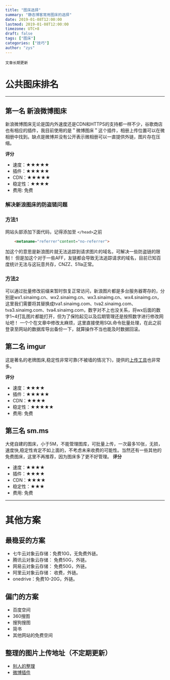 ```yaml
---
title: "图床选择"
summary: "静态博客常用图床的选择"
date: 2019-01-08T12:00:00
lastmod: 2019-01-08T12:00:00
timezone: UTC+8
draft: false
tags: ["图床"]
categories: ["技巧"]
author: "zys"
---
```


`文章长期更新`

# 公共图床排名

---

## 第一名 新浪微博图床

新浪微博图床无论是国内外速度还是CDN和HTTPS的支持都一样不少，谷歌商店也有相应的插件，我目前使用的是＂微博图床＂这个插件，相册上传位置可以在微相册中找到。缺点是微博并没有公开表示微相册可以一直提供外链，图片存在压缩。

**评分**

* 速度：★★★★★
* 插件：★★★★★
* CDN：★★★★★
* 稳定性：★★★★
* 费用: 免费

### 解决新浪图床的防盗链问题

### 方法1

网站头部添加下面代码，记得添加至 ``</head>``之前

```html
    <metaname="referrer"content="no-referrer">
```

加这个的意思是新浪图片就无法追踪到请求图片的域名，可解决一些防盗链的限制！ 但是加这个对于一些AFF，友链都会导致无法追踪请求的域名，目前已知百度统计无法与这玩意共存，CNZZ、51la正常。

### 方法2
可以通过批量修改前缀来暂时恢复正常访问，新浪图片都是多台服务器寄存的，分别是wx1.sinaimg.cn、wx2.sinaimg.cn、wx3.sinaimg.cn、wx4.sinaimg.cn，这里我们需要将其替换成tva1.sinaimg.com、tva2.sinaimg.com、tva3.sinaimg.com、tva4.sinaimg.com，数字对不上也没关系，将wx后面的数字1~4打乱图片都能打开，但为了保险起见以及后期管理还是按照数字进行修改网址吧！
一个个在文章中修改太麻烦，这里直接使用SQL命令批量处理，在此之前登录至网站的数据库导出备份一下，就算操作不当也能及时数据回滚。

## 第二名 imgur

这是著名的老牌图床,稳定性非常可靠(不被墙的情况下)，提供的[上传工具](https://help.imgur.com/hc/en-us/articles/209592766)也非常多。

**评分**

* 速度：★★★★
* 插件：★★★★★
* CDN：★★★★
* 稳定性：★★★★★
* 费用: 免费

## 第三名 sm.ms

大佬自建的图床，小于5M，不能管理图库，可批量上传，一次最多10张，无损，速度快,稳定性肯定不如上面的，不考虑未来收费的可能性。当然还有一些其他的免费图床，这里不再推荐，因为图床多了更不好管理。
**评分**

* 速度：★★★★
* 插件：★★★★
* CDN：★★★★
* 稳定性：★★★
* 费用: 免费

---

# 其他方案

## 最稳妥的方案

* 七牛云对象云存储：免费10G，无免费外链。
* 腾讯云对象云存储： 免费50G，外链。
* 网易云对象云存储： 免费50G，外链。
* 阿里云对象云存储： 收费，外链。
* onedrive：免费10-20G，外链。

## 偏门的方案

* 百度空间
* 360搜图
* 搜狗搜图
* 简书
* 其他网站的免费空间

## 整理的图片上传地址（不定期更新）

* [别人的整理](https://bangumi.tv/group/topic/343056)
* [微博插件](https://github.com/Semibold/Weibo-Picture-Store)
